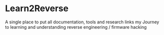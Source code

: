 # Learn2Reverse
A single place to put all documentation, tools and research links my Journey to learning and understanding reverse engineering / firmware hacking
